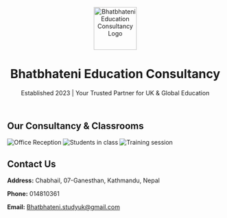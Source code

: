 <header>
  <img src="logo.jpg" alt="Bhatbhateni Education Consultancy Logo" height="100">
  <h1>Bhatbhateni Education Consultancy</h1>
  <p>Established 2023 | Your Trusted Partner for UK & Global Education</p>
</header>

<section id="gallery">
  <h2>Our Consultancy & Classrooms</h2>
  <div class="gallery">
    <img src="office1.jpg" alt="Office Reception">
    <img src="class1.jpg" alt="Students in class">
    <img src="class2.jpg" alt="Training session">
  </div>
</section>

<section id="contact">
  <h2>Contact Us</h2>
  <p><b>Address:</b> Chabhail, 07-Ganesthan, Kathmandu, Nepal</p>
  <p><b>Phone:</b> 014810361</p>
  <p><b>Email:</b> <a href="mailto:Bhatbhateni.studyuk@gmail.com">Bhatbhateni.studyuk@gmail.com</a></p>
</section>
